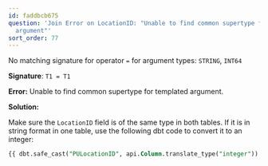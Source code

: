 ```yaml
---
id: faddbcb675
question: 'Join Error on LocationID: "Unable to find common supertype for templated
  argument"'
sort_order: 77
---
```




No matching signature for operator `=` for argument types: `STRING`, `INT64`

**Signature**: `T1 = T1`

**Error:** Unable to find common supertype for templated argument.

**Solution:**

Make sure the `LocationID` field is of the same type in both tables. If it is in string format in one table, use the following dbt code to convert it to an integer:

```sql
{{ dbt.safe_cast("PULocationID", api.Column.translate_type("integer")) }} as pickup_locationid
```